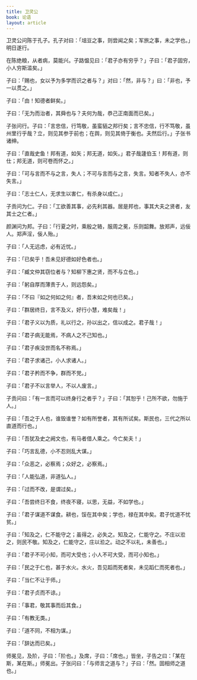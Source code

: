 ```yaml
---
title: 卫灵公
book: 论语
layout: article
---
```


卫灵公问陈于孔子。孔子对曰：「俎豆之事，则尝闻之矣；军旅之事，未之学也。」明日遂行。

在陈绝粮，从者病，莫能兴。子路愠见曰：「君子亦有穷乎？」子曰：「君子固穷，小人穷斯滥矣。」

子曰：「赐也，女以予为多学而识之者与？」对曰：「然，非与？」曰：「非也，予一以贯之。」

子曰：「由！知德者鲜矣。」

子曰：「无为而治者，其舜也与？夫何为哉，恭己正南面而已矣。」

子张问行。子曰：「言忠信，行笃敬，虽蛮貊之邦行矣；言不忠信，行不笃敬，虽州里行乎哉？立，则见其参于前也；在舆，则见其倚于衡也。夫然后行。」子张书诸绅。

子曰：「直哉史鱼！邦有道，如矢；邦无道，如矢。」君子哉蘧伯玉！邦有道，则仕；邦无道，则可卷而怀之。」

子曰：「可与言而不与之言，失人；不可与言而与之言，失言。知者不失人，亦不失言。」

子曰：「志士仁人，无求生以害仁，有杀身以成仁。」

子贡问为仁。子曰：「工欲善其事，必先利其器。居是邦也，事其大夫之贤者，友其士之仁者。」

颜渊问为邦。子曰：「行夏之时，乘殷之辂，服周之冕，乐则韶舞。放郑声，远佞人。郑声淫，佞人殆。」

子曰：「人无远虑，必有近忧。」

子曰：「已矣乎！吾未见好德如好色者也。」

子曰：「臧文仲其窃位者与？知柳下惠之贤，而不与立也。」

子曰：「躬自厚而薄责于人，则远怨矣。」

子曰：「不曰『如之何如之何』者，吾末如之何也已矣。」

子曰：「群居终日，言不及义，好行小慧，难矣哉！」

子曰：「君子义以为质，礼以行之，孙以出之，信以成之。君子哉！」

子曰：「君子病无能焉，不病人之不己知也。」

子曰：「君子疾没世而名不称焉。」

子曰：「君子求诸己，小人求诸人。」

子曰：「君子矜而不争，群而不党。」

子曰：「君子不以言举人，不以人废言。」

子贡问曰：「有一言而可以终身行之者乎？」子曰：「其恕乎！己所不欲，勿施于人。」

子曰：「吾之于人也，谁毁谁誉？如有所誉者，其有所试矣。斯民也，三代之所以直道而行也。」

子曰：「吾犹及史之阙文也，有马者借人乘之。今亡矣夫！」

子曰：「巧言乱德，小不忍则乱大谋。」

子曰：「众恶之，必察焉；众好之，必察焉。」

子曰：「人能弘道，非道弘人。」

子曰：「过而不改，是谓过矣。」

子曰：「吾尝终日不食，终夜不寝，以思，无益，不如学也。」

子曰：「君子谋道不谋食。耕也，馁在其中矣；学也，禄在其中矣。君子忧道不忧贫。」

子曰：「知及之，仁不能守之；虽得之，必失之。知及之，仁能守之。不庄以涖之，则民不敬。知及之，仁能守之，庄以涖之。动之不以礼，未善也。」

子曰：「君子不可小知，而可大受也；小人不可大受，而可小知也。」

子曰：「民之于仁也，甚于水火。水火，吾见蹈而死者矣，未见蹈仁而死者也。」

子曰：「当仁不让于师。」

子曰：「君子贞而不谅。」

子曰：「事君，敬其事而后其食。」

子曰：「有教无类。」

子曰：「道不同，不相为谋。」

子曰：「辞达而已矣。」

师冕见，及阶，子曰：「阶也。」及席，子曰：「席也。」皆坐，子告之曰：「某在斯，某在斯。」师冕出。子张问曰：「与师言之道与？」子曰：「然。固相师之道也。」

